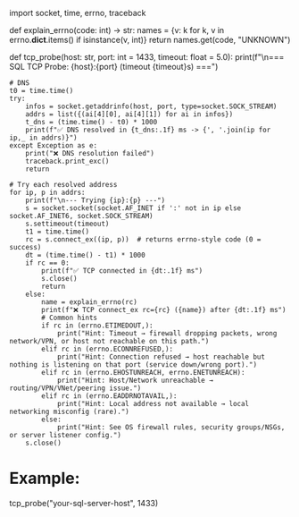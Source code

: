 import socket, time, errno, traceback

def explain_errno(code: int) -> str:
    names = {v: k for k, v in errno.__dict__.items() if isinstance(v, int)}
    return names.get(code, "UNKNOWN")

def tcp_probe(host: str, port: int = 1433, timeout: float = 5.0):
    print(f"\n=== SQL TCP Probe: {host}:{port} (timeout {timeout}s) ===")

    # DNS
    t0 = time.time()
    try:
        infos = socket.getaddrinfo(host, port, type=socket.SOCK_STREAM)
        addrs = list({(ai[4][0], ai[4][1]) for ai in infos})
        t_dns = (time.time() - t0) * 1000
        print(f"✅ DNS resolved in {t_dns:.1f} ms -> {', '.join(ip for ip,_ in addrs)}")
    except Exception as e:
        print("❌ DNS resolution failed")
        traceback.print_exc()
        return

    # Try each resolved address
    for ip, p in addrs:
        print(f"\n--- Trying {ip}:{p} ---")
        s = socket.socket(socket.AF_INET if ':' not in ip else socket.AF_INET6, socket.SOCK_STREAM)
        s.settimeout(timeout)
        t1 = time.time()
        rc = s.connect_ex((ip, p))  # returns errno-style code (0 = success)
        dt = (time.time() - t1) * 1000
        if rc == 0:
            print(f"✅ TCP connected in {dt:.1f} ms")
            s.close()
            return
        else:
            name = explain_errno(rc)
            print(f"❌ TCP connect_ex rc={rc} ({name}) after {dt:.1f} ms")
            # Common hints
            if rc in (errno.ETIMEDOUT,):
                print("Hint: Timeout → firewall dropping packets, wrong network/VPN, or host not reachable on this path.")
            elif rc in (errno.ECONNREFUSED,):
                print("Hint: Connection refused → host reachable but nothing is listening on that port (service down/wrong port).")
            elif rc in (errno.EHOSTUNREACH, errno.ENETUNREACH):
                print("Hint: Host/Network unreachable → routing/VPN/VNet/peering issue.")
            elif rc in (errno.EADDRNOTAVAIL,):
                print("Hint: Local address not available → local networking misconfig (rare).")
            else:
                print("Hint: See OS firewall rules, security groups/NSGs, or server listener config.")
        s.close()

# Example:
tcp_probe("your-sql-server-host", 1433)
